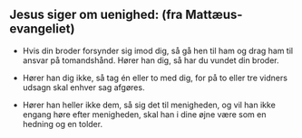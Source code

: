 
## Jesus siger om uenighed: (fra Mattæus-evangeliet)


- Hvis din broder forsynder sig imod dig, så gå hen til ham og drag ham til ansvar på tomandshånd. Hører han dig, så har du vundet din broder.


- Hører han dig ikke, så tag én eller to med dig, for på to eller tre vidners udsagn skal enhver sag afgøres. 


- Hører han heller ikke dem, så sig det til menigheden, og vil han ikke engang høre efter menigheden, skal han i dine øjne være som en hedning og en tolder. 

